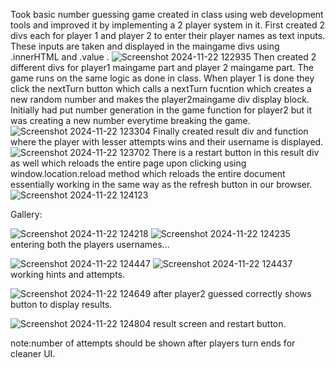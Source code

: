 Took basic number guessing game created in class using web development tools and improved it by implementing a 2 player system in it.
First created 2 divs each for player 1 and player 2 to enter their player names as text inputs.
These inputs are taken and displayed in the maingame divs using .innerHTML and .value .
![Screenshot 2024-11-22 122935](https://github.com/user-attachments/assets/889ff612-c60f-4129-865a-e464de6825dc)
Then created 2 different divs for player1 maingame part and player 2 maingame part.
The game runs on the same logic as done in class.
When player 1 is done they click the nextTurn button which calls a nextTurn fucntion which creates a new random number and makes the player2maingame div display block.
Initially had put number generation in the game function for player2 but it was creating a new number everytime breaking the game.
![Screenshot 2024-11-22 123304](https://github.com/user-attachments/assets/42f196ed-a1d0-4cb7-a9fa-ed84e7021e8b)
Finally created result div and function where the player with lesser attempts wins and their username is displayed.
![Screenshot 2024-11-22 123702](https://github.com/user-attachments/assets/e25c81c5-3404-486b-9f33-3770c49bd1cc)
There is a restart button in this result div as well which reloads the entire page upon clicking using window.location.reload method which reloads the entire document essentially working in the same way as the refresh button in our browser.
![Screenshot 2024-11-22 124123](https://github.com/user-attachments/assets/3fb028f0-17eb-42ba-b482-a3c980612837)

Gallery:

![Screenshot 2024-11-22 124218](https://github.com/user-attachments/assets/8feb68df-fe31-4e17-ae26-26bf30268685)
![Screenshot 2024-11-22 124235](https://github.com/user-attachments/assets/13643254-ada1-4efb-adaa-bd67980e3eb2)
entering both the players usernames...


![Screenshot 2024-11-22 124447](https://github.com/user-attachments/assets/04623c33-d775-41e6-8c37-e4a9a30b4bbb)
![Screenshot 2024-11-22 124437](https://github.com/user-attachments/assets/7e2ac1c2-fee0-4fc3-a6f1-843e147d1c19)
working hints and attempts.

![Screenshot 2024-11-22 124649](https://github.com/user-attachments/assets/bcf549d8-869c-4ca6-b4a7-519d45d148d4)
after player2 guessed correctly shows button to display results.

![Screenshot 2024-11-22 124804](https://github.com/user-attachments/assets/360c42a8-9593-4a61-9c32-80dc772ae5f9)
result screen and restart button.

note:number of attempts should be shown after players turn ends for cleaner UI.
